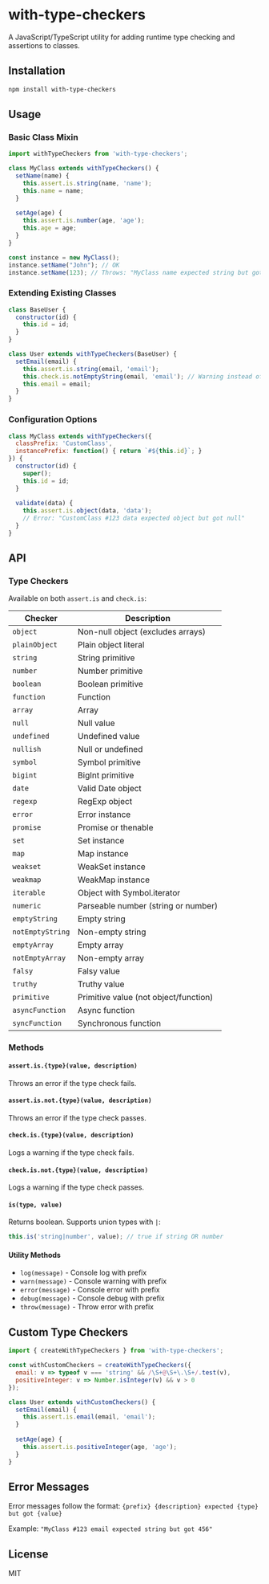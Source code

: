 # with-type-checkers

A JavaScript/TypeScript utility for adding runtime type checking and assertions to classes.

## Installation

```bash
npm install with-type-checkers
```

## Usage

### Basic Class Mixin

```javascript
import withTypeCheckers from 'with-type-checkers';

class MyClass extends withTypeCheckers() {
  setName(name) {
    this.assert.is.string(name, 'name');
    this.name = name;
  }
  
  setAge(age) {
    this.assert.is.number(age, 'age');
    this.age = age;
  }
}

const instance = new MyClass();
instance.setName("John"); // OK
instance.setName(123); // Throws: "MyClass name expected string but got 123"
```

### Extending Existing Classes

```javascript
class BaseUser {
  constructor(id) {
    this.id = id;
  }
}

class User extends withTypeCheckers(BaseUser) {
  setEmail(email) {
    this.assert.is.string(email, 'email');
    this.check.is.notEmptyString(email, 'email'); // Warning instead of error
    this.email = email;
  }
}
```

### Configuration Options

```javascript
class MyClass extends withTypeCheckers({
  classPrefix: 'CustomClass',
  instancePrefix: function() { return `#${this.id}`; }
}) {
  constructor(id) {
    super();
    this.id = id;
  }
  
  validate(data) {
    this.assert.is.object(data, 'data'); 
    // Error: "CustomClass #123 data expected object but got null"
  }
}
```

## API

### Type Checkers

Available on both `assert.is` and `check.is`:

| Checker | Description |
|---------|-------------|
| `object` | Non-null object (excludes arrays) |
| `plainObject` | Plain object literal |
| `string` | String primitive |
| `number` | Number primitive |
| `boolean` | Boolean primitive |
| `function` | Function |
| `array` | Array |
| `null` | Null value |
| `undefined` | Undefined value |
| `nullish` | Null or undefined |
| `symbol` | Symbol primitive |
| `bigint` | BigInt primitive |
| `date` | Valid Date object |
| `regexp` | RegExp object |
| `error` | Error instance |
| `promise` | Promise or thenable |
| `set` | Set instance |
| `map` | Map instance |
| `weakset` | WeakSet instance |
| `weakmap` | WeakMap instance |
| `iterable` | Object with Symbol.iterator |
| `numeric` | Parseable number (string or number) |
| `emptyString` | Empty string |
| `notEmptyString` | Non-empty string |
| `emptyArray` | Empty array |
| `notEmptyArray` | Non-empty array |
| `falsy` | Falsy value |
| `truthy` | Truthy value |
| `primitive` | Primitive value (not object/function) |
| `asyncFunction` | Async function |
| `syncFunction` | Synchronous function |

### Methods

#### `assert.is.{type}(value, description)`
Throws an error if the type check fails.

#### `assert.is.not.{type}(value, description)`
Throws an error if the type check passes.

#### `check.is.{type}(value, description)`
Logs a warning if the type check fails.

#### `check.is.not.{type}(value, description)`
Logs a warning if the type check passes.

#### `is(type, value)`
Returns boolean. Supports union types with `|`:
```javascript
this.is('string|number', value); // true if string OR number
```

#### Utility Methods
- `log(message)` - Console log with prefix
- `warn(message)` - Console warning with prefix
- `error(message)` - Console error with prefix
- `debug(message)` - Console debug with prefix
- `throw(message)` - Throw error with prefix

## Custom Type Checkers

```javascript
import { createWithTypeCheckers } from 'with-type-checkers';

const withCustomCheckers = createWithTypeCheckers({
  email: v => typeof v === 'string' && /\S+@\S+\.\S+/.test(v),
  positiveInteger: v => Number.isInteger(v) && v > 0
});

class User extends withCustomCheckers() {
  setEmail(email) {
    this.assert.is.email(email, 'email');
  }
  
  setAge(age) {
    this.assert.is.positiveInteger(age, 'age');
  }
}
```

## Error Messages

Error messages follow the format: `{prefix} {description} expected {type} but got {value}`

Example: `"MyClass #123 email expected string but got 456"`

## License

MIT